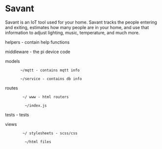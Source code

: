 # Savant
Savant is an IoT tool used for your home. Savant tracks the people entering and exiting, estimates how many people are in your home, and use that information to adjust lighting, music, temperature, and much more.

helpers - contain help functions

middleware - the pi device code

models

           ~/mqtt - contains mqtt info
  
           ~/service - contains db info
  
 routes 
 
            ~/ www - html routers
  
             ~/index.js
  
 tests - tests
 
 views
 
            ~/ stylesheets - scss/css
  
             ~/html files
  
